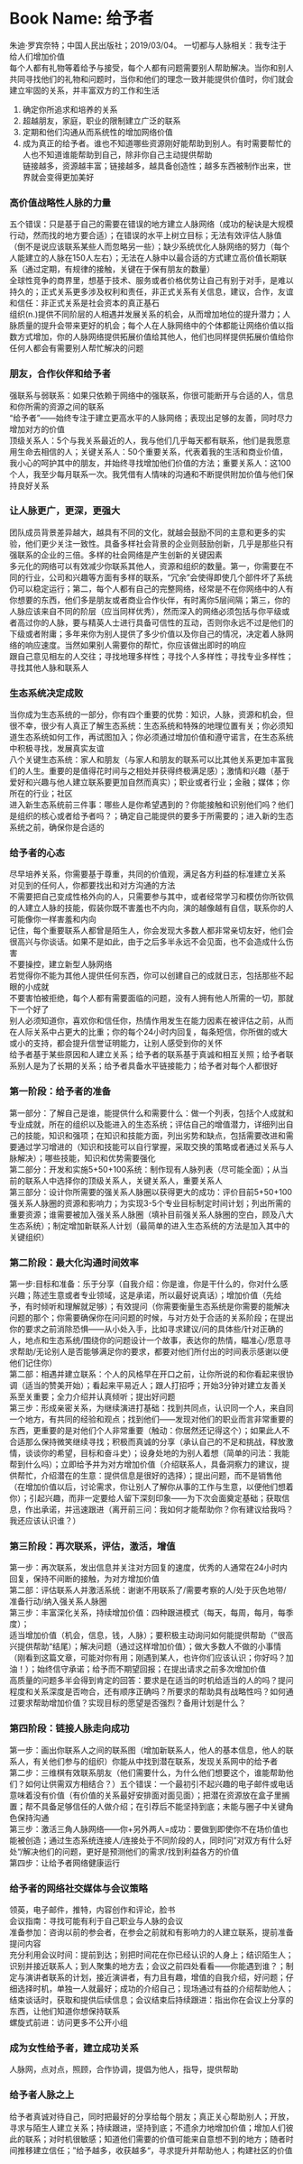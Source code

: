 # Book Name: 给予者
朱迪·罗宾奈特；中国人民出版社；2019/03/04。
一切都与人脉相关：我专注于给人们增加价值  
每个人都有礼物等着给予与接受，每个人都有问题需要别人帮助解决。当你和别人共同寻找他们的礼物和问题时，当你和他们的理念一致并能提供价值时，你们就会建立牢固的关系，并丰富双方的工作和生活    
1. 确定你所追求和培养的关系  
2. 超越朋友，家庭，职业的限制建立广泛的联系  
3. 定期和他们沟通从而系统性的增加网络价值  
4. 成为真正的给予者。谁也不知道哪些资源刚好能帮助到别人。有时需要帮忙的人也不知道谁能帮助到自己，除非你自己主动提供帮助    
链接越多，资源越丰富；链接越多，越具备创造性；越多东西被制作出来，世界就会变得更加美好  

### 高价值战略性人脉的力量
五个错误：只是基于自己的需要在错误的地方建立人脉网络（成功的秘诀是大规模行动，然而找的地方要合适）；在错误的水平上树立目标；无法有效评估人脉值（倒不是说应该联系某些人而忽略另一些）；缺少系统优化人脉网络的努力（每个人能建立的人脉在150人左右）；无法在人脉中以最合适的方式建立高价值长期联系（通过定期，有规律的接触，关键在于保有朋友的数量）  
全球性竞争的商界里，想基于技术、服务或者价格优势让自己有别于对手，是难以持久的；正式关系更多涉及权利和责任，非正式关系有关信息，建议，合作，友谊和信任：非正式关系是社会资本的真正基石  
组织(n.)提供不同阶层的人相遇并发展关系的机会，从而增加地位的提升潜力；人脉质量的提升会带来更好的机会；每个人在人脉网络中的个体都能让网络价值以指数方式增加，你的人脉网络提供拓展价值给其他人，他们也同样提供拓展价值给你  
任何人都会有需要别人帮忙解决的问题    
### 朋友，合作伙伴和给予者
强联系与弱联系：如果只依赖于网络中的强联系，你很可能断开与合适的人，信息和你所需的资源之间的联系  
“给予者”——始终专注于建立更高水平的人脉网络；表现出足够的友善，同时尽力增加对方的价值  
顶级关系人：5个与我关系最近的人，我与他们几乎每天都有联系，他们是我愿意用生命去相信的人；关键关系人：50个重要关系，代表着我的生活和商业价值，我小心的呵护其中的朋友，并始终寻找增加他们价值的方法；重要关系人：这100个人，我至少每月联系一次。我凭借有人情味的沟通和不断提供附加价值与他们保持良好关系    
### 让人脉更广，更深，更强大
团队成员背景差异越大，越具有不同的文化，就越会鼓励不同的主意和更多的实验，他们更少关注一致性。具备多样社会背景的企业则鼓励创新，几乎是那些只有强联系的企业的三倍。多样的社会网络是产生创新的关键因素  
多元化的网络可以有效减少你联系其他人，资源和组织的数量。第一，你需要在不同的行业，公司和兴趣等方面有多样的联系，“冗余”会使得即使几个部件坏了系统仍可以稳定运行；第二，每个人都有自己的完整网络，经常是不在你网络中的人有你想要的东西，他们多是朋友或者商业合作伙伴，有时离你5层间隔；第三，你的人脉应该来自不同的阶层（应当同样优秀），然而深入的网络必须包括与你平级或者高过你的人脉，要与精英人士进行具备可信性的互动，否则你永远不过是他们的下级或者附庸；多年来你为别人提供了多少价值以及你自己的情况，决定着人脉网络的响应速度。当然如果别人需要你的帮忙，你应该做出即时的响应  
跟自己意见相左的人交往；寻找地理多样性；寻找个人多样性；寻找专业多样性；寻找其他人脉和联系人  
### 生态系统决定成败
当你成为生态系统的一部分，你有四个重要的优势：知识，人脉，资源和机会，但很不幸，很少有人真正了解生态系统：生态系统和特殊的地理位置有关；你必须知道生态系统如何工作，再试图加入；你必须通过增加价值和遵守诺言，在生态系统中积极寻找，发展真实友谊  
八个关键生态系统：家人和朋友（与家人和朋友的联系可以比其他关系更加丰富我们的人生。重要的是值得花时间与之相处并获得终极满足感）；激情和兴趣（基于爱好和兴趣与他人建立联系要更加自然而真实）；职业或者行业；金融；媒体；你所在的行业；社区  
进入新生态系统前三件事：哪些人是你希望遇到的？你能接触和识别他们吗？他们是组织的核心或者给予者吗？；确定自己能提供的要多于所需要的；进入新的生态系统之前，确保你是合适的  
### 给予者的心态
尽早培养关系，你需要基于尊重，共同的价值观，满足各方利益的标准建立关系  
对见到的任何人，你都要找出和对方沟通的方法  
不需要把自己变成性格外向的人，只需要参与其中，或者经常学习和模仿你所钦佩的人建立人脉的技能，假装你既不害羞也不内向，演的越像越有自信，联系你的人可能像你一样害羞和内向  
记住，每个重要联系人都曾是陌生人，你会发现大多数人都非常亲切友好，他们会很高兴与你谈话。如果不是如此，由于之后多半永远不会见面，也不会造成什么伤害  
不要操控，建立新型人脉网络  
若觉得你不能为其他人提供任何东西，你可以创建自己的成就日志，包括那些不起眼的小成就  
不要害怕被拒绝，每个人都有需要面临的问题，没有人拥有他人所需的一切，那就下一个好了  
别人必须知道你，喜欢你和信任你，热情作用发生在能力因素在被评估之前，从而在人际关系中占更大的比重；你的每个24小时内回复，每条短信，你所做的或大或小的支持，都会提升信誉证明能力，让别人感受到你的关怀  
给予者基于某些原因和人建立关系；给予者的联系基于真诚和相互关照；给予者联系别人是为了长期的关系；给予者具备水平链接能力；给予者对每个人都很好  
### 第一阶段：给予者的准备
第一部分：了解自己是谁，能提供什么和需要什么：做一个列表，包括个人成就和专业成就，所在的组织以及能进入的生态系统；评估自己的增值潜力，详细列出自己的技能，知识和强项；在知识和技能方面，列出劣势和缺点，包括需要改进和需要通过学习增进的（知识和技能可以自行掌握，采取交换的策略或者通过关系与人脉解决）；哪些技能，知识和优势需要强化  
第二部分：开发和实施5+50+100系统：制作现有人脉列表（尽可能全面）；从当前的联系人中选择你的顶级关系人，关键关系人，重要关系人  
第三部分：设计你所需要的强关系人脉圈以获得更大的成功：评价目前5+50+100强关系人脉圈的资源和影响力；为实现3-5个专业目标制定时间计划；列出所需的重要资源；谁需要被加入强关系人脉圈（填补目前强关系人脉圈的空白，顾及八大生态系统）；制定增加新联系人计划（最简单的进入生态系统的方法是加入其中的关键组织）  
### 第二阶段：最大化沟通时间效率
第一步:目标和准备：乐于分享（自我介绍：你是谁，你是干什么的，你对什么感兴趣；陈述生意或者专业领域，这是承诺，所以最好说真话）；增加价值（先给予，有时倾听和理解就足够）；有效提问（你需要衡量生态系统是你需要的能解决问题的那个；你需要确保你在问问题的时候，与对方处于合适的关系阶段；在提出你的要求之前消除恐惧——从小处入手，比如寻求建议/问的具体些/针对正确的人，地点和生态系统/围绕你的问题设计一个故事，表达你的热情，瞄准心/愿意寻求帮助/无论别人是否能够满足你的要求，都要对他们所付出的时间表示感谢以便他们记住你）  
第二部：相遇并建立联系：个人的风格早在开口之前，让你所说的和你看起来很协调（适当的赞美开始）；看起来平易近人；跟人打招呼；开始3分钟对建立友善关系至关重要；全力介绍并认真倾听；提出好问题  
第三步：形成亲密关系，为继续演进打基础：找到共同点，认识同一个人，来自同一个地方，有共同的经验和观点；找到他们——发现对他们的职业而言非常重要的东西，更重要的是对他们个人非常重要（触动：你居然还记得这个）；如果此人不合适那么保持微笑继续寻找；积极而真诚的分享（承认自己的不足和挑战，释放激情，谈谈你的希望，目标和奋斗史）；设身处地的为别人着想（简单的问法：我能帮到什么吗）；立即给予并为对方增加价值（介绍联系人，具备洞察力的建议，提供帮忙，介绍潜在的生意：提供信息是很好的选择）；提出问题，而不是销售他（在增加价值以后，讨论需求，你让别人了解你从事的工作与生意，以便他们想着你）；引起兴趣，而非一定要给人留下深刻印象——为下次会面奠定基础；获取信息，作出承诺，并迅速跟进（离开前三问：我如何才能帮助你？你有建议给我吗？我还应该认识谁？）  
### 第三阶段：再次联系，评估，激活，增值
第一步：再次联系，发出信息并关注对方回复的速度，优秀的人通常在24小时内回复，保持不间断的接触，为对方增加价值  
第二部：评估联系人并激活系统：谢谢不用联系了/需要考察的人/处于灰色地带/准备行动/纳入强关系人脉圈  
第三步：丰富深化关系，持续增加价值：四种跟进模式（每天，每周，每月，每季度）；  
适当增加价值（机会，信息，钱，人脉）；要积极主动询问如何能提供帮助（”很高兴提供帮助“结尾）；解决问题（通过这样增加价值）；做大多数人不做的小事情（刚看到这篇文章，可能对你有用；刚遇到某人，也许你们应该认识；你好吗？加油！）；始终信守承诺；给予而不期望回报；在提出请求之前多次增加价值  
高质量的问题多半会得到肯定的回答：要求是在适当的时机给适当的人的吗？提问程度和关系深度是否吻合，还有顺序正确吗？所要求的帮助具有战略性吗？如何通过要求帮助增加价值？实现目标的愿望是否强烈？备用计划是什么？  
### 第四阶段：链接人脉走向成功
第一步：画出你联系人之间的联系图（增加新联系人，他人的基本信息，他人的联系人，有关他们参与的组织）你能从中找到潜在联系，发现关系网中的给予者  
第二步：三维棋有效联系朋友（他们需要什么，为什么他们想要这个，谁能帮助他们？如何让供需双方相结合？）五个错误：一个最初引不起兴趣的电子邮件或电话意味着没有价值（有价值的关系最好安排面对面见面）；把潜在资源放在盒子里搁置；帮不具备足够信任的人做介绍；在引荐后不能坚持到底；未能与圈子中关键角色保持沟通   
第三步：激活三角人脉网络——你+另外两人=成功：要做到即使你不在场价值也能被创造；通过生态系统连接人/连接处于不同阶段的人，同时问”对双方有什么好处“/解决他们的问题，更好是预测他们的需求/找到利益各方的价值  
第四步：让给予者网络健康运行  
### 给予者的网络社交媒体与会议策略
领英，电子邮件，推特，内容创作和评论，脸书  
会议指南：寻找可能有利于自己职业与人脉的会议  
准备参加：咨询以前的参会者，在参会之前就和有影响力的人建立联系，提前准备提问内容  
充分利用会议时间：提前到达；别把时间花在你已经认识的人身上；结识陌生人；识别并接近联系人；到人聚集的地方去；会议之前四处看看——你能遇到谁？；制定与演讲者联系的计划，接近演讲者，有力且有趣，增值的自我介绍，好问题；仔细选择时机，单独一人就最好；成功的介绍自己；现场通过有益的介绍帮助他人；结束谈话时，获取和提供后续信息；会议结束后持续跟进：指出你在会议上分享的东西，让他们知道你想保持联系  
螺旋式前进：访问更多不公开小组
### 成为女性给予者，建立成功关系
人脉网，点对点，照顾，合作协调，提倡为他人，指导，提供帮助  
### 给予者人脉之上
给予者真诚对待自己，同时把最好的分享给每个朋友；真正关心帮助别人；开放，寻求与陌生人建立关系；持续跟进，坚持到底；不遗余力地增加价值；增加人们彼此的联系；对时机很敏感；知道他们需要的价值可能来自意想不到的地方；随者时间推移建立信任；”给予越多，收获越多“，寻求提升并帮助他人；构建社区的价值  
